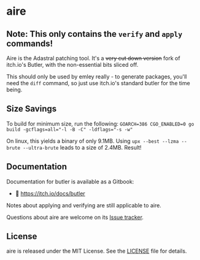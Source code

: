 # aire

## Note: This only contains the `verify` and `apply` commands!

Aire is the Adastral patching tool. It's a ~~very cut down version~~ fork of itch.io's Butler, with the non-essential bits sliced off.

This should only be used by emley really - to generate packages, you'll need the `diff` command, so just use itch.io's standard butler for the time being.

## Size Savings
To build for minimum size, run the following:
``
GOARCH=386 CGO_ENABLED=0 go build -gcflags=all="-l -B -C" -ldflags="-s -w"
``

On linux, this yields a binary of only 9.1MB. Using ``upx --best --lzma --brute --ultra-brute`` leads to a size of 2.4MB. Result!


## Documentation

Documentation for butler is available as a Gitbook:

  * :memo: <https://itch.io/docs/butler>

Notes about applying and verifying are still applicable to aire.

Questions about aire are welcome on its [Issue tracker](https://github.com/AdastralGroup/aire/issues).

## License

aire is released under the MIT License. See the [LICENSE](LICENSE) file for details.
